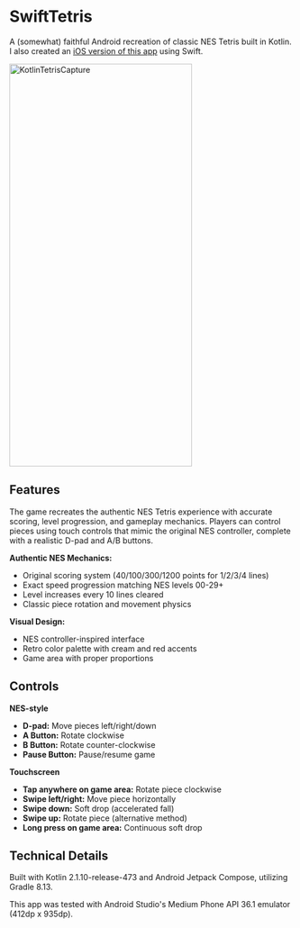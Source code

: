 # SwiftTetris

A (somewhat) faithful Android recreation of classic NES Tetris built in Kotlin. I also created an [iOS version of this app](https://github.com/jakebohman) using Swift.

<img width="324" height="715" alt="KotlinTetrisCapture" src="https://github.com/user-attachments/assets/4aba4568-9f88-4005-afc2-4fd5652504ee" />

## Features

The game recreates the authentic NES Tetris experience with accurate scoring, level progression, and gameplay mechanics. Players can control pieces using touch controls that mimic the original NES controller, complete with a realistic D-pad and A/B buttons.

**Authentic NES Mechanics:**
- Original scoring system (40/100/300/1200 points for 1/2/3/4 lines)
- Exact speed progression matching NES levels 00-29+
- Level increases every 10 lines cleared
- Classic piece rotation and movement physics

**Visual Design:**
- NES controller-inspired interface
- Retro color palette with cream and red accents
- Game area with proper proportions

## Controls

**NES-style**
- **D-pad:** Move pieces left/right/down
- **A Button:** Rotate clockwise
- **B Button:** Rotate counter-clockwise
- **Pause Button:** Pause/resume game

**Touchscreen**
- **Tap anywhere on game area:** Rotate piece clockwise
- **Swipe left/right:** Move piece horizontally
- **Swipe down:** Soft drop (accelerated fall)
- **Swipe up:** Rotate piece (alternative method)
- **Long press on game area:** Continuous soft drop


## Technical Details

Built with Kotlin 2.1.10-release-473 and Android Jetpack Compose, utilizing Gradle 8.13.

This app was tested with Android Studio's Medium Phone API 36.1 emulator (412dp x 935dp).
